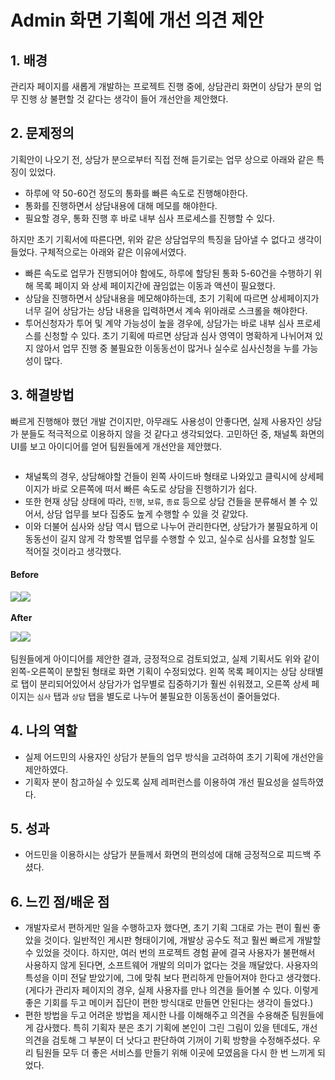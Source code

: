 # Admin 화면 기획에 개선 의견 제안

## 1. 배경  <a href="#1." id="1."></a>

관리자 페이지를 새롭게 개발하는 프로젝트 진행 중에, 상담관리 화면이 상담가 분의 업무 진행 상 불편할 것 같다는 생각이 들어 개선안을 제안했다.

## 2. 문제정의

기획안이 나오기 전, 상담가 분으로부터 직접 전해 듣기로는 업무 상으로 아래와 같은 특징이 있었다.

* 하루에 약 50-60건 정도의 통화를 빠른 속도로 진행해야한다.
* 통화를 진행하면서 상담내용에 대해 메모를 해야한다.
* 필요할 경우, 통화 진행 후 바로 내부 심사 프로세스를 진행할 수 있다.

하지만 초기 기획서에 따른다면, 위와 같은 상담업무의 특징을 담아낼 수 없다고 생각이 들었다. 구체적으로는 아래와 같은 이유에서였다.

* 빠른 속도로 업무가 진행되어야 함에도, 하루에 할당된 통화 5-60건을 수행하기 위해 목록 페이지 와 상세 페이지간에 끊임없는 이동과 액션이 필요했다.
* 상담을 진행하면서 상담내용을 메모해야하는데, 초기 기획에 따르면 상세페이지가 너무 길어 상담가는 상담 내용을 입력하면서 계속 위아래로 스크롤을 해야한다.
* 투어신청자가 투어 및 계약 가능성이 높을 경우에, 상담가는 바로 내부 심사 프로세스를 신청할 수 있다. 초기 기획에 따르면 상담과 심사 영역이 명확하게 나뉘어져 있지 않아서 업무 진행 중 불필요한 이동동선이 많거나 실수로 심사신청을 누를 가능성이 많다.

## 3. 해결방법 <a href="#3." id="3."></a>

빠르게 진행해야 했던 개발 건이지만, 아무래도 사용성이 안좋다면, 실제 사용자인 상담가 분들도 적극적으로 이용하지 않을 것 같다고 생각되었다. 고민하던 중, 채널톡 화면의 UI를 보고 아이디어를 얻어 팀원들에게 개선안을 제안했다.

<figure><img src="https://files.gitbook.com/v0/b/gitbook-x-prod.appspot.com/o/spaces%2FVma2fZdYpzVKe3WRZJd1%2Fuploads%2F1Z6dEVzNh3kh12T6JYx5%2Fimage.png?alt=media&#x26;token=517c4081-2cb6-4f71-9536-967b96ae16f1" alt=""><figcaption></figcaption></figure>

* 채널톡의 경우, 상담해야할 건들이 왼쪽 사이드바 형태로 나와있고 클릭시에 상세페이지가 바로 오른쪽에 떠서 빠른 속도로 상담을 진행하기가 쉽다.
* 또한 현재 상담 상태에 따라, `진행`, `보류`, `종료` 등으로 상담 건들을 분류해서 볼 수 있어서, 상담 업무를 보다 집중도 높게 수행할 수 있을 것 같았다.
* 이와 더불어 심사와 상담 역시 탭으로 나누어 관리한다면, 상담가가 불필요하게 이동동선이 길지 않게 각 항목별 업무를 수행할 수 있고, 실수로 심사를 요청할 일도 적어질 것이라고 생각했다.

#### **Before**

​![](https://files.gitbook.com/v0/b/gitbook-x-prod.appspot.com/o/spaces%2FVma2fZdYpzVKe3WRZJd1%2Fuploads%2FT40McOW5SNuiVgrQf4ie%2Fimage.png?alt=media\&token=9ceb83cb-f357-415e-8b6b-6e486b05ee9a)![](https://files.gitbook.com/v0/b/gitbook-x-prod.appspot.com/o/spaces%2FVma2fZdYpzVKe3WRZJd1%2Fuploads%2Fh0zSXONBbT3uzjyiormf%2Fimage.png?alt=media\&token=9859ed27-ea5d-4cfb-8a2d-126fc9768f10)​

**After**

​![](https://files.gitbook.com/v0/b/gitbook-x-prod.appspot.com/o/spaces%2FVma2fZdYpzVKe3WRZJd1%2Fuploads%2FYYJyXdmPcCIoNBSiIxyv%2Fimage.png?alt=media\&token=a16d139c-0e29-4323-a532-cd6b9f6c21ba)![](https://files.gitbook.com/v0/b/gitbook-x-prod.appspot.com/o/spaces%2FVma2fZdYpzVKe3WRZJd1%2Fuploads%2FeoLqTbhTZnFCvZTAXXnd%2Fimage.png?alt=media\&token=be24afbf-c53e-4e0b-9e81-e5cab23a199f)​​

팀원들에게 아이디어를 제안한 결과, 긍정적으로 검토되었고, 실제 기획서도 위와 같이 왼쪽-오른쪽이 분할된 형태로 화면 기획이 수정되었다. 왼쪽 목록 페이지는 상담 상태별로 탭이 분리되어있어서 상담가가 업무별로 집중하기가 훨씬 쉬워졌고, 오른쪽 상세 페이지는 `심사` 탭과 `상담` 탭을 별도로 나누어 불필요한 이동동선이 줄어들었다.

## 4. 나의 역할 <a href="#4." id="4."></a>

* 실제 어드민의 사용자인 상담가 분들의 업무 방식을 고려하여 초기 기획에 개선안을 제안하였다.
* 기획자 분이 참고하실 수 있도록 실제 레퍼런스를 이용하여 개선 필요성을 설득하였다.

## 5. 성과 <a href="#5." id="5."></a>

* 어드민을 이용하시는 상담가 분들께서 화면의 편의성에 대해 긍정적으로 피드백 주셨다.

## 6. 느낀 점/배운 점 <a href="#6." id="6."></a>

* 개발자로서 편하게만 일을 수행하고자 했다면, 초기 기획 그대로 가는 편이 훨씬 좋았을 것이다. 일반적인 게시판 형태이기에, 개발상 공수도 적고 훨씬 빠르게 개발할 수 있었을 것이다. 하지만, 여러 번의 프로젝트 경험 끝에 결국 사용자가 불편해서 사용하지 않게 된다면, 소프트웨어 개발의 의미가 없다는 것을 깨달았다. 사용자의 특성을 이미 전달 받았기에, 그에 맞춰 보다 편리하게 만들어져야 한다고 생각했다. (게다가 관리자 페이지의 경우, 실제 사용자를 만나 의견을 들어볼 수 있다. 이렇게 좋은 기회를 두고 메이커 집단이 편한 방식대로 만들면 안된다는 생각이 들었다.)
* 편한 방법을 두고 어려운 방법을 제시한 나를 이해해주고 의견을 수용해준 팀원들에게 감사했다. 특히 기획자 분은 초기 기획에 본인이 그린 그림이 있을 텐데도, 개선의견을 검토해 그 부분이 더 낫다고 판단하여 기꺼이 기획 방향을 수정해주셨다. 우리 팀원들 모두 더 좋은 서비스를 만들기 위해 이곳에 모였음을 다시 한 번 느끼게 되었다.
